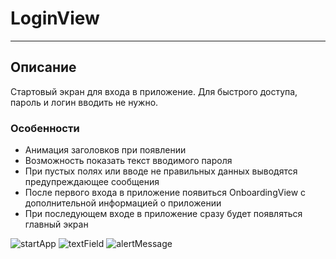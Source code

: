 # LoginView

____

## Описание

Стартовый экран для входа в приложение. Для быстрого доступа, пароль и логин вводить не нужно.

### Особенности

+ Анимация заголовков при появлении
+ Возможность показать текст вводимого пароля
+ При пустых полях или вводе не правильных данных выводятся предупреждающее сообщения
+ После первого входа в приложение появиться OnboardingView с дополнительной информацией о приложении
+ При последующем входе в приложение сразу будет появляться главный экран

![startApp](https://media.giphy.com/media/1gGnE9USm6bOxN7mx8/giphy.gif) ![textField](https://media.giphy.com/media/LlaPE17i4GdSMDtSeX/giphy.gif) ![alertMessage](https://media.giphy.com/media/cZDCVJgKIOxB2maXYG/giphy.gif)
